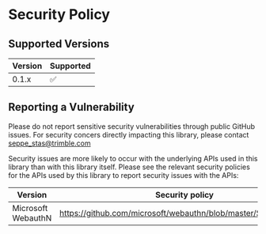 # Security Policy

## Supported Versions

| Version | Supported          |
| ------- | ------------------ |
| 0.1.x   | :white_check_mark: |

## Reporting a Vulnerability

Please do not report sensitive security vulnerabilities through public GitHub issues.
For security concers directly impacting this library, please contact seppe_stas@trimble.com

Security issues are more likely to occur with the underlying APIs used in this library than with this library itself.
Please see the relevant security policies for the APIs used by this library to report security issues with the APIs:

| Version             | Security policy                                               |
| ------------------- | ------------------------------------------------------------- |
| Microsoft WebauthN  | https://github.com/microsoft/webauthn/blob/master/SECURITY.md |
